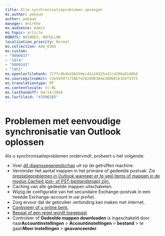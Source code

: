 ```yaml
---
title: Alle synchronisatieproblemen opvangen
ms.author: pebaum
author: pebaum
manager: mnirkhe
ms.audience: Admin
ms.topic: article
ROBOTS: NOINDEX, NOFOLLOW
localization_priority: Normal
ms.collection: Adm_O365
ms.custom:
- "9000037"
- "1674"
- "9000241"
- "1951"
ms.openlocfilehash: 727fcdb4b206650ec42a16925a42cd208a91d8b8
ms.sourcegitcommit: 23e5b94f1758bfe202008384e300b81816975375
ms.translationtype: MT
ms.contentlocale: nl-NL
ms.lasthandoff: 04/14/2020
ms.locfileid: "43506285"
---
```

# <a name="basic-outlook-sync-troubleshooting"></a>Problemen met eenvoudige synchronisatie van Outlook oplossen

Als u synchronisatieproblemen ondervindt, probeert u het volgende:

- Voer [dit diagnosegereedschap](https://aka.ms/sara-outlooksendreceive) uit op de getroffen machine.
- Verminder het aantal mappen in het primaire of gedeelde postvak. Zie [prestatieproblemen in Outlook wanneer er te veel items of mappen in de modus Cached (pst- of PST-bestandsmap) zijn.](https://support.microsoft.com/help/2768656/outlook-performance-issues-when-there-are-too-many-items-or-folders-in)
- Caching van alle gedeelde mappen uitschakelen.
- Wijzig de configuratie van het secundaire Exchange-postvak in een tweede Exchange-account in uw profiel.
- Zorg ervoor dat de gebruiker verbinding kan maken met internet. 
- [Controleer of u online bent.](https://support.office.com/article/2460e4a8-16c7-47fc-b204-b1549275aac9)
- [Bepaal of een regel wordt toegepast](https://support.office.com/article/C24F5DEA-9465-4DF4-AD17-A50704D66C59).
- Controleer of **Gedeelde mappen downloaden** is ingeschakeld door naar**Accountinstellingen** > **Accountinstellingen** >  **bestand** > te gaan**Meer instellingen** > **geavanceerder**.
